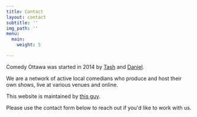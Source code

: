 ```yaml
---
title: Contact
layout: contact
subtitle: ''
img_path: ''
menu:
  main:
    weight: 5

---
```

Comedy Ottawa was started in 2014 by [Tash](https://www.instagram.com/lowenergycomic/) and [Daniel](https://www.instagram.com/gorgeous_taco/). 

We are a network of active local comedians who produce and host their own shows, live at various venues and online.

This website is maintained by [this guy](https://www.instagram.com/lowenergycomic/).

Please use the contact form below to reach out if you'd like to work with us.